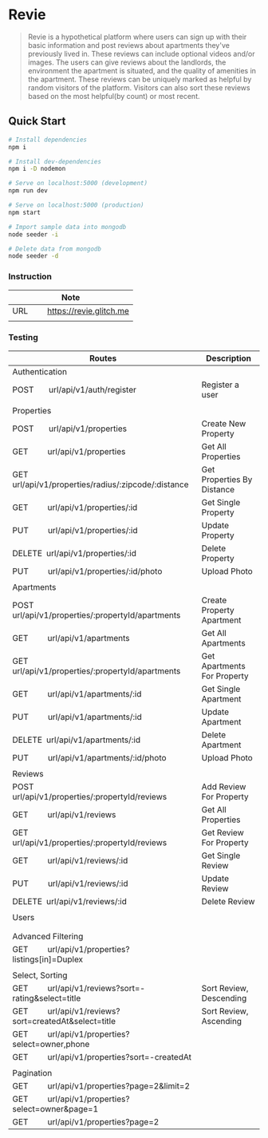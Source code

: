 # Revie

> Revie is a hypothetical platform where users can sign up with their basic information and post reviews about apartments they've previously lived in. These reviews can include optional videos and/or images. The users can give reviews about the landlords, the environment the apartment is situated, and the quality of amenities in the apartment. These reviews can be uniquely marked as helpful by random visitors of the platform. Visitors can also sort these reviews based on the most helpful(by count) or most recent.

## Quick Start

```bash
# Install dependencies
npm i

# Install dev-dependencies
npm i -D nodemon

# Serve on localhost:5000 (development)
npm run dev

# Serve on localhost:5000 (production)
npm start

# Import sample data into mongodb
node seeder -i

# Delete data from mongodb
node seeder -d
```
### Instruction

| Note                                                                            |
| ------------------------------------------------------------------------------- |
| URL &nbsp; &nbsp; &nbsp; &nbsp; https://revie.glitch.me                         |
|                                                                                 |

### Testing

| Routes                                                                          | Description                 |
| ------------------------------------------------------------------------------- | --------------------------- |
| Authentication                                                                  |                             |
| POST &nbsp; &nbsp; &nbsp; url/api/v1/auth/register                              | Register a user             |
|                                                                                 |                             |
| Properties                                                                      |                             |
| POST &nbsp; &nbsp; &nbsp; url/api/v1/properties                                 | Create New Property         |
| GET &nbsp; &nbsp; &nbsp; &nbsp; url/api/v1/properties                           | Get All Properties          |
| GET &nbsp; &nbsp; &nbsp; &nbsp; url/api/v1/properties/radius/:zipcode/:distance | Get Properties By Distance  |
| GET &nbsp; &nbsp; &nbsp; &nbsp; url/api/v1/properties/:id                       | Get Single Property         |
| PUT &nbsp; &nbsp; &nbsp; &nbsp; url/api/v1/properties/:id                       | Update Property             |
| DELETE &nbsp;url/api/v1/properties/:id                                          | Delete Property             |
| PUT &nbsp; &nbsp; &nbsp; &nbsp; url/api/v1/properties/:id/photo                 | Upload Photo                |
|                                                                                 |                             |
| Apartments                                                                      |                             |
| POST &nbsp; &nbsp; &nbsp; url/api/v1/properties/:propertyId/apartments          | Create Property Apartment   |
| GET &nbsp; &nbsp; &nbsp; &nbsp; url/api/v1/apartments                           | Get All Apartments          |
| GET &nbsp; &nbsp; &nbsp; &nbsp; url/api/v1/properties/:propertyId/apartments    | Get Apartments For Property |
| GET &nbsp; &nbsp; &nbsp; &nbsp; url/api/v1/apartments/:id                       | Get Single Apartment        |
| PUT &nbsp; &nbsp; &nbsp; &nbsp; url/api/v1/apartments/:id                       | Update Apartment            |
| DELETE &nbsp;url/api/v1/apartments/:id                                          | Delete Apartment            |
| PUT &nbsp; &nbsp; &nbsp; &nbsp; url/api/v1/apartments/:id/photo                 | Upload Photo                |
|                                                                                 |                             |
| Reviews                                                                         |                             |
| POST &nbsp; &nbsp; &nbsp; url/api/v1/properties/:propertyId/reviews             | Add Review For Property     |
| GET &nbsp; &nbsp; &nbsp; &nbsp; url/api/v1/reviews                              | Get All Properties          |
| GET &nbsp; &nbsp; &nbsp; &nbsp; url/api/v1/properties/:propertyId/reviews       | Get Review For Property     |
| GET &nbsp; &nbsp; &nbsp; &nbsp; url/api/v1/reviews/:id                          | Get Single Review           |
| PUT &nbsp; &nbsp; &nbsp; &nbsp; url/api/v1/reviews/:id                          | Update Review               |
| DELETE &nbsp;url/api/v1/reviews/:id                                             | Delete Review               |
|                                                                                 |                             |
| Users                                                                           |                             |
|                                                                                 |                             |
|                                                                                 |                             |
| Advanced Filtering                                                              |                             |
| GET &nbsp; &nbsp; &nbsp; &nbsp; url/api/v1/properties?listings[in]=Duplex       |                             |
|                                                                                 |                             |
| Select, Sorting                                                                 |                             |
| GET &nbsp; &nbsp; &nbsp; &nbsp; url/api/v1/reviews?sort=-rating&select=title    | Sort Review, Descending     |
| GET &nbsp; &nbsp; &nbsp; &nbsp; url/api/v1/reviews?sort=createdAt&select=title  | Sort Review, Ascending      |
| GET &nbsp; &nbsp; &nbsp; &nbsp; url/api/v1/properties?select=owner,phone        |                             |
| GET &nbsp; &nbsp; &nbsp; &nbsp; url/api/v1/properties?sort=-createdAt           |                             |
|                                                                                 |                             |
| Pagination                                                                      |                             |
| GET &nbsp; &nbsp; &nbsp; &nbsp; url/api/v1/properties?page=2&limit=2            |                             |
| GET &nbsp; &nbsp; &nbsp; &nbsp; url/api/v1/properties?select=owner&page=1       |                             |
| GET &nbsp; &nbsp; &nbsp; &nbsp; url/api/v1/properties?page=2                    |                             |
